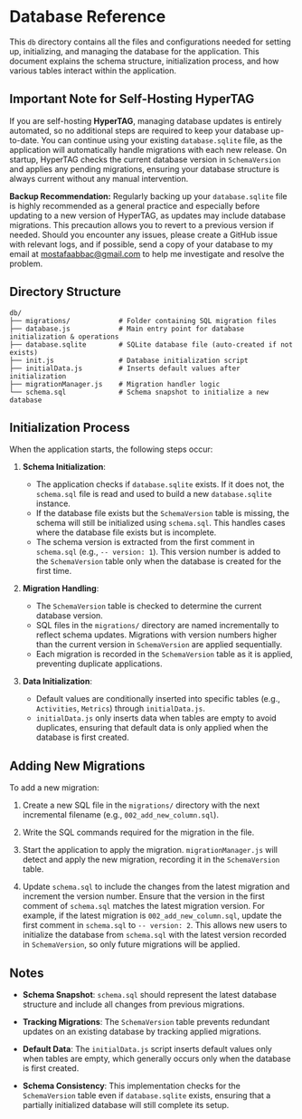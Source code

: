 # Database Reference

This `db` directory contains all the files and configurations needed for setting up, initializing, and managing the database for the application. This document explains the schema structure, initialization process, and how various tables interact within the application.

## Important Note for Self-Hosting HyperTAG

If you are self-hosting **HyperTAG**, managing database updates is entirely automated, so no additional steps are required to keep your database up-to-date. You can continue using your existing `database.sqlite` file, as the application will automatically handle migrations with each new release. On startup, HyperTAG checks the current database version in `SchemaVersion` and applies any pending migrations, ensuring your database structure is always current without any manual intervention.

**Backup Recommendation:** Regularly backing up your `database.sqlite` file is highly recommended as a general practice and especially before updating to a new version of HyperTAG, as updates may include database migrations. This precaution allows you to revert to a previous version if needed. Should you encounter any issues, please create a GitHub issue with relevant logs, and if possible, send a copy of your database to my email at mostafaabbac@gmail.com to help me investigate and resolve the problem.

## Directory Structure

```
db/
├── migrations/            # Folder containing SQL migration files
├── database.js            # Main entry point for database initialization & operations
├── database.sqlite        # SQLite database file (auto-created if not exists)
├── init.js                # Database initialization script
├── initialData.js         # Inserts default values after initialization
├── migrationManager.js    # Migration handler logic
└── schema.sql             # Schema snapshot to initialize a new database
```

## Initialization Process

When the application starts, the following steps occur:

1.  **Schema Initialization**:

    - The application checks if `database.sqlite` exists. If it does not, the `schema.sql` file is read and used to build a new `database.sqlite` instance.
    - If the database file exists but the `SchemaVersion` table is missing, the schema will still be initialized using `schema.sql`. This handles cases where the database file exists but is incomplete.
    - The schema version is extracted from the first comment in `schema.sql` (e.g., `-- version: 1`). This version number is added to the `SchemaVersion` table only when the database is created for the first time.

2.  **Migration Handling**:

    - The `SchemaVersion` table is checked to determine the current database version.
    - SQL files in the `migrations/` directory are named incrementally to reflect schema updates. Migrations with version numbers higher than the current version in `SchemaVersion` are applied sequentially.
    - Each migration is recorded in the `SchemaVersion` table as it is applied, preventing duplicate applications.

3.  **Data Initialization**:

    - Default values are conditionally inserted into specific tables (e.g., `Activities`, `Metrics`) through `initialData.js`.
    - `initialData.js` only inserts data when tables are empty to avoid duplicates, ensuring that default data is only applied when the database is first created.

## Adding New Migrations

To add a new migration:

1.  Create a new SQL file in the `migrations/` directory with the next incremental filename (e.g., `002_add_new_column.sql`).

2.  Write the SQL commands required for the migration in the file.

3.  Start the application to apply the migration. `migrationManager.js` will detect and apply the new migration, recording it in the `SchemaVersion` table.

4.  Update `schema.sql` to include the changes from the latest migration and increment the version number. Ensure that the version in the first comment of `schema.sql` matches the latest migration version. For example, if the latest migration is `002_add_new_column.sql`, update the first comment in `schema.sql` to `-- version: 2`. This allows new users to initialize the database from `schema.sql` with the latest version recorded in `SchemaVersion`, so only future migrations will be applied.

## Notes

- **Schema Snapshot**: `schema.sql` should represent the latest database structure and include all changes from previous migrations.

- **Tracking Migrations**: The `SchemaVersion` table prevents redundant updates on an existing database by tracking applied migrations.

- **Default Data**: The `initialData.js` script inserts default values only when tables are empty, which generally occurs only when the database is first created.

- **Schema Consistency**: This implementation checks for the `SchemaVersion` table even if `database.sqlite` exists, ensuring that a partially initialized database will still complete its setup.
